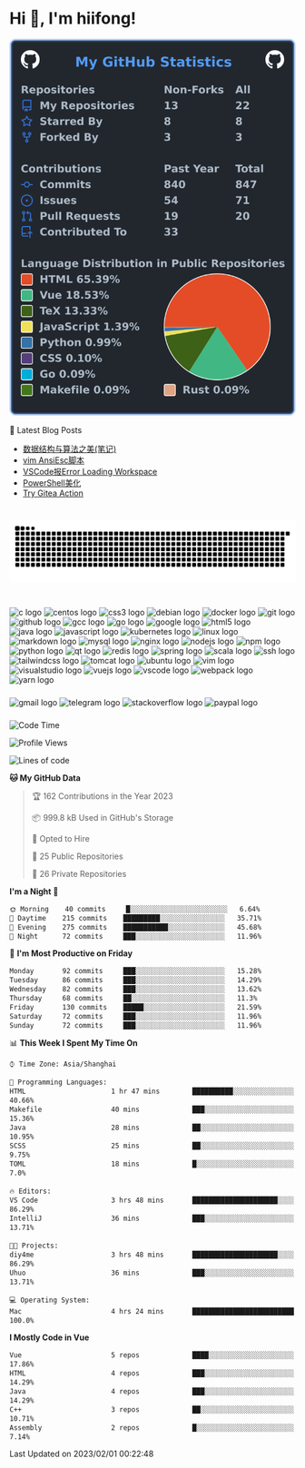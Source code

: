 # Hi 👋, I'm hiifong!

[![My user statistics](images/userstats.svg)](https://github.com/hiifong)

📕  Latest Blog Posts
<!-- BLOG-POST-LIST:START -->
- [数据结构与算法之美&lpar;笔记&rpar;](https://i.hiifong.cc/geektime/)
- [vim AnsiEsc脚本](https://i.hiifong.cc/ansiesc/)
- [VSCode报Error Loading Workspace](https://i.hiifong.cc/error-loading-workspace/)
- [PowerShell美化](https://i.hiifong.cc/beautify/)
- [Try Gitea Action](https://i.hiifong.cc/try-gitea-action/)
<!-- BLOG-POST-LIST:END -->


###

<br clear="both">

<img src="https://raw.githubusercontent.com/hiifong/hiifong/snake/snake.svg" alt="Snake animation" />

###

<br clear="both">

<div align="left">
  <img src="https://cdn.jsdelivr.net/gh/devicons/devicon/icons/c/c-original.svg" height="40" width="52" alt="c logo"  />
  <img src="https://cdn.jsdelivr.net/gh/devicons/devicon/icons/centos/centos-original.svg" height="40" width="52" alt="centos logo"  />
  <img src="https://cdn.jsdelivr.net/gh/devicons/devicon/icons/css3/css3-original.svg" height="40" width="52" alt="css3 logo"  />
  <img src="https://cdn.jsdelivr.net/gh/devicons/devicon/icons/debian/debian-original.svg" height="40" width="52" alt="debian logo"  />
  <img src="https://cdn.jsdelivr.net/gh/devicons/devicon/icons/docker/docker-original.svg" height="40" width="52" alt="docker logo"  />
  <img src="https://cdn.jsdelivr.net/gh/devicons/devicon/icons/git/git-original.svg" height="40" width="52" alt="git logo"  />
  <img src="https://cdn.jsdelivr.net/gh/devicons/devicon/icons/github/github-original.svg" height="40" width="52" alt="github logo"  />
  <img src="https://cdn.jsdelivr.net/gh/devicons/devicon/icons/gcc/gcc-original.svg" height="40" width="52" alt="gcc logo"  />
  <img src="https://cdn.jsdelivr.net/gh/devicons/devicon/icons/go/go-original.svg" height="40" width="52" alt="go logo"  />
  <img src="https://cdn.jsdelivr.net/gh/devicons/devicon/icons/google/google-original.svg" height="40" width="52" alt="google logo"  />
  <img src="https://cdn.jsdelivr.net/gh/devicons/devicon/icons/html5/html5-original.svg" height="40" width="52" alt="html5 logo"  />
  <img src="https://cdn.jsdelivr.net/gh/devicons/devicon/icons/java/java-original.svg" height="40" width="52" alt="java logo"  />
  <img src="https://cdn.jsdelivr.net/gh/devicons/devicon/icons/javascript/javascript-original.svg" height="40" width="52" alt="javascript logo"  />
  <img src="https://cdn.jsdelivr.net/gh/devicons/devicon/icons/kubernetes/kubernetes-plain.svg" height="40" width="52" alt="kubernetes logo"  />
  <img src="https://cdn.jsdelivr.net/gh/devicons/devicon/icons/linux/linux-original.svg" height="40" width="52" alt="linux logo"  />
  <img src="https://cdn.jsdelivr.net/gh/devicons/devicon/icons/markdown/markdown-original.svg" height="40" width="52" alt="markdown logo"  />
  <img src="https://cdn.jsdelivr.net/gh/devicons/devicon/icons/mysql/mysql-original.svg" height="40" width="52" alt="mysql logo"  />
  <img src="https://cdn.jsdelivr.net/gh/devicons/devicon/icons/nginx/nginx-original.svg" height="40" width="52" alt="nginx logo"  />
  <img src="https://cdn.jsdelivr.net/gh/devicons/devicon/icons/nodejs/nodejs-original.svg" height="40" width="52" alt="nodejs logo"  />
  <img src="https://cdn.jsdelivr.net/gh/devicons/devicon/icons/npm/npm-original-wordmark.svg" height="40" width="52" alt="npm logo"  />
  <img src="https://cdn.jsdelivr.net/gh/devicons/devicon/icons/python/python-original.svg" height="40" width="52" alt="python logo"  />
  <img src="https://cdn.jsdelivr.net/gh/devicons/devicon/icons/qt/qt-original.svg" height="40" width="52" alt="qt logo"  />
  <img src="https://cdn.jsdelivr.net/gh/devicons/devicon/icons/redis/redis-original.svg" height="40" width="52" alt="redis logo"  />
  <img src="https://cdn.jsdelivr.net/gh/devicons/devicon/icons/spring/spring-original.svg" height="40" width="52" alt="spring logo"  />
  <img src="https://cdn.jsdelivr.net/gh/devicons/devicon/icons/scala/scala-original.svg" height="40" width="52" alt="scala logo"  />
  <img src="https://cdn.jsdelivr.net/gh/devicons/devicon/icons/ssh/ssh-original.svg" height="40" width="52" alt="ssh logo"  />
  <img src="https://cdn.jsdelivr.net/gh/devicons/devicon/icons/tailwindcss/tailwindcss-original-wordmark.svg" height="40" width="52" alt="tailwindcss logo"  />
  <img src="https://cdn.jsdelivr.net/gh/devicons/devicon/icons/tomcat/tomcat-original.svg" height="40" width="52" alt="tomcat logo"  />
  <img src="https://cdn.jsdelivr.net/gh/devicons/devicon/icons/ubuntu/ubuntu-plain.svg" height="40" width="52" alt="ubuntu logo"  />
  <img src="https://cdn.jsdelivr.net/gh/devicons/devicon/icons/vim/vim-original.svg" height="40" width="52" alt="vim logo"  />
  <img src="https://cdn.jsdelivr.net/gh/devicons/devicon/icons/visualstudio/visualstudio-plain.svg" height="40" width="52" alt="visualstudio logo"  />
  <img src="https://cdn.jsdelivr.net/gh/devicons/devicon/icons/vuejs/vuejs-original.svg" height="40" width="52" alt="vuejs logo"  />
  <img src="https://cdn.jsdelivr.net/gh/devicons/devicon/icons/vscode/vscode-original.svg" height="40" width="52" alt="vscode logo"  />
  <img src="https://cdn.jsdelivr.net/gh/devicons/devicon/icons/webpack/webpack-original.svg" height="40" width="52" alt="webpack logo"  />
  <img src="https://cdn.jsdelivr.net/gh/devicons/devicon/icons/yarn/yarn-original.svg" height="40" width="52" alt="yarn logo"  />
</div>

###

<div align="left">
  <img src="https://raw.githubusercontent.com/maurodesouza/profile-readme-generator/master/src/assets/icons/social/gmail/default.svg" width="52" height="40" alt="gmail logo"  />
  <img src="https://raw.githubusercontent.com/maurodesouza/profile-readme-generator/master/src/assets/icons/social/telegram/default.svg" width="52" height="40" alt="telegram logo"  />
  <img src="https://raw.githubusercontent.com/maurodesouza/profile-readme-generator/master/src/assets/icons/social/stackoverflow/default.svg" width="52" height="40" alt="stackoverflow logo"  />
  <img src="https://raw.githubusercontent.com/maurodesouza/profile-readme-generator/master/src/assets/icons/social/paypal/default.svg" width="52" height="40" alt="paypal logo"  />
</div>

###

<!--START_SECTION:waka-->
![Code Time](http://img.shields.io/badge/Code%20Time-765%20hrs%2054%20mins-blue)

![Profile Views](http://img.shields.io/badge/Profile%20Views-3-blue)

![Lines of code](https://img.shields.io/badge/From%20Hello%20World%20I%27ve%20Written-63%20Thousand%20lines%20of%20code-blue)

**🐱 My GitHub Data** 

> 🏆 162 Contributions in the Year 2023
 > 
> 📦 999.8 kB Used in GitHub's Storage 
 > 
> 💼 Opted to Hire
 > 
> 📜 25 Public Repositories 
 > 
> 🔑 26 Private Repositories  
 > 
**I'm a Night 🦉** 

```text
🌞 Morning    40 commits     █░░░░░░░░░░░░░░░░░░░░░░░░   6.64% 
🌆 Daytime    215 commits    █████████░░░░░░░░░░░░░░░░   35.71% 
🌃 Evening    275 commits    ███████████░░░░░░░░░░░░░░   45.68% 
🌙 Night      72 commits     ███░░░░░░░░░░░░░░░░░░░░░░   11.96%

```
📅 **I'm Most Productive on Friday** 

```text
Monday       92 commits     ███░░░░░░░░░░░░░░░░░░░░░░   15.28% 
Tuesday      86 commits     ███░░░░░░░░░░░░░░░░░░░░░░   14.29% 
Wednesday    82 commits     ███░░░░░░░░░░░░░░░░░░░░░░   13.62% 
Thursday     68 commits     ██░░░░░░░░░░░░░░░░░░░░░░░   11.3% 
Friday       130 commits    █████░░░░░░░░░░░░░░░░░░░░   21.59% 
Saturday     72 commits     ███░░░░░░░░░░░░░░░░░░░░░░   11.96% 
Sunday       72 commits     ███░░░░░░░░░░░░░░░░░░░░░░   11.96%

```


📊 **This Week I Spent My Time On** 

```text
⌚︎ Time Zone: Asia/Shanghai

💬 Programming Languages: 
HTML                     1 hr 47 mins        ██████████░░░░░░░░░░░░░░░   40.66% 
Makefile                 40 mins             ███░░░░░░░░░░░░░░░░░░░░░░   15.36% 
Java                     28 mins             ██░░░░░░░░░░░░░░░░░░░░░░░   10.95% 
SCSS                     25 mins             ██░░░░░░░░░░░░░░░░░░░░░░░   9.75% 
TOML                     18 mins             █░░░░░░░░░░░░░░░░░░░░░░░░   7.0%

🔥 Editors: 
VS Code                  3 hrs 48 mins       █████████████████████░░░░   86.29% 
IntelliJ                 36 mins             ███░░░░░░░░░░░░░░░░░░░░░░   13.71%

🐱‍💻 Projects: 
diy4me                   3 hrs 48 mins       █████████████████████░░░░   86.29% 
Uhuo                     36 mins             ███░░░░░░░░░░░░░░░░░░░░░░   13.71%

💻 Operating System: 
Mac                      4 hrs 24 mins       █████████████████████████   100.0%

```

**I Mostly Code in Vue** 

```text
Vue                      5 repos             ████░░░░░░░░░░░░░░░░░░░░░   17.86% 
HTML                     4 repos             ███░░░░░░░░░░░░░░░░░░░░░░   14.29% 
Java                     4 repos             ███░░░░░░░░░░░░░░░░░░░░░░   14.29% 
C++                      3 repos             ██░░░░░░░░░░░░░░░░░░░░░░░   10.71% 
Assembly                 2 repos             █░░░░░░░░░░░░░░░░░░░░░░░░   7.14%

```



 Last Updated on 2023/02/01 00:22:48
<!--END_SECTION:waka-->
